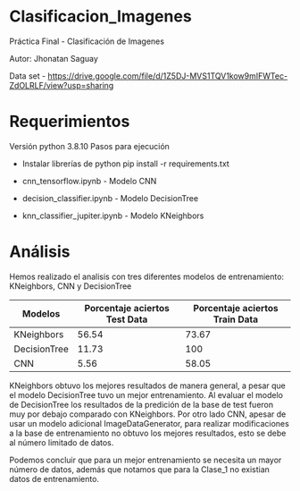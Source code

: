 # Clasificacion_Imagenes
Práctica Final - Clasificación de Imagenes

Autor: Jhonatan Saguay

Data set - https://drive.google.com/file/d/1Z5DJ-MVS1TQV1kow9mIFWTec-ZdOLRLF/view?usp=sharing

# Requerimientos
Versión python 3.8.10
Pasos para ejecución
- Instalar librerías de python
    pip install -r requirements.txt

- cnn_tensorflow.ipynb  - Modelo CNN
- decision_classifier.ipynb  - Modelo DecisionTree
- knn_classifier_jupiter.ipynb - Modelo KNeighbors

# Análisis

Hemos realizado el analisis con tres diferentes modelos de entrenamiento: KNeighbors, CNN y DecisionTree

| Modelos  | Porcentaje aciertos Test Data | Porcentaje aciertos Train Data|
| ------------- | ------------- | ------------- |
| KNeighbors  | 56.54  | 73.67 |
| DecisionTree  | 11.73  | 100 |
| CNN  | 5.56  | 58.05 |

KNeighbors obtuvo los mejores resultados de manera general, a pesar que el modelo DecisionTree tuvo un mejor entrenamiento. Al evaluar el modelo de DecisionTree los resultados de la predición de la base de test fueron muy por debajo comparado con KNeighbors.
Por otro lado CNN, apesar de usar un modelo adicional ImageDataGenerator, para realizar modificaciones a la base de entrenamiento no obtuvo los mejores resultados, esto se debe al número limitado de datos.

Podemos concluir que para un mejor entrenamiento se necesita un mayor número de datos, además que notamos que para la Clase_1 no existian datos de entrenamiento.
